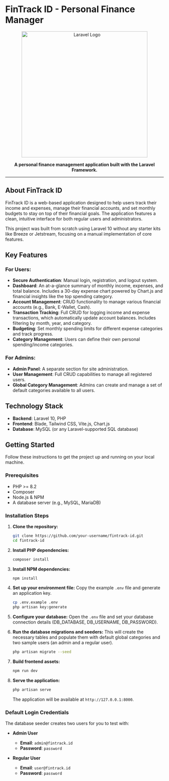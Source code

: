 # FinTrack ID - Personal Finance Manager

<p align="center">
  <img src="https://raw.githubusercontent.com/laravel/art/master/logo-lockup/5%20SVG/2%20CMYK/1%20Full%20Color/laravel-logolockup-cmyk-red.svg" width="400" alt="Laravel Logo">
</p>
<p align="center">
  <strong>A personal finance management application built with the Laravel Framework.</strong>
</p>

---

## About FinTrack ID

FinTrack ID is a web-based application designed to help users track their income and expenses, manage their financial accounts, and set monthly budgets to stay on top of their financial goals. The application features a clean, intuitive interface for both regular users and administrators.

This project was built from scratch using Laravel 10 without any starter kits like Breeze or Jetstream, focusing on a manual implementation of core features.

## Key Features

### For Users:
- **Secure Authentication**: Manual login, registration, and logout system.
- **Dashboard**: An at-a-glance summary of monthly income, expenses, and total balance. Includes a 30-day expense chart powered by Chart.js and financial insights like the top spending category.
- **Account Management**: CRUD functionality to manage various financial accounts (e.g., Bank, E-Wallet, Cash).
- **Transaction Tracking**: Full CRUD for logging income and expense transactions, which automatically update account balances. Includes filtering by month, year, and category.
- **Budgeting**: Set monthly spending limits for different expense categories and track progress.
- **Category Management**: Users can define their own personal spending/income categories.

### For Admins:
- **Admin Panel**: A separate section for site administration.
- **User Management**: Full CRUD capabilities to manage all registered users.
- **Global Category Management**: Admins can create and manage a set of default categories available to all users.

## Technology Stack

- **Backend**: Laravel 10, PHP
- **Frontend**: Blade, Tailwind CSS, Vite.js, Chart.js
- **Database**: MySQL (or any Laravel-supported SQL database)

## Getting Started

Follow these instructions to get the project up and running on your local machine.

### Prerequisites
- PHP >= 8.2
- Composer
- Node.js & NPM
- A database server (e.g., MySQL, MariaDB)

### Installation Steps

1.  **Clone the repository:**
    ```bash
    git clone https://github.com/your-username/fintrack-id.git
    cd fintrack-id
    ```

2.  **Install PHP dependencies:**
    ```bash
    composer install
    ```

3.  **Install NPM dependencies:**
    ```bash
    npm install
    ```

4.  **Set up your environment file:**
    Copy the example `.env` file and generate an application key.
    ```bash
    cp .env.example .env
    php artisan key:generate
    ```

5.  **Configure your database:**
    Open the `.env` file and set your database connection details (DB_DATABASE, DB_USERNAME, DB_PASSWORD).

6.  **Run the database migrations and seeders:**
    This will create the necessary tables and populate them with default global categories and two sample users (an admin and a regular user).
    ```bash
    php artisan migrate --seed
    ```

7.  **Build frontend assets:**
    ```bash
    npm run dev
    ```

8.  **Serve the application:**
    ```bash
    php artisan serve
    ```
    The application will be available at `http://127.0.0.1:8000`.

### Default Login Credentials

The database seeder creates two users for you to test with:

-   **Admin User**
    -   **Email**: `admin@fintrack.id`
    -   **Password**: `password`

-   **Regular User**
    -   **Email**: `user@fintrack.id`
    -   **Password**: `password`
